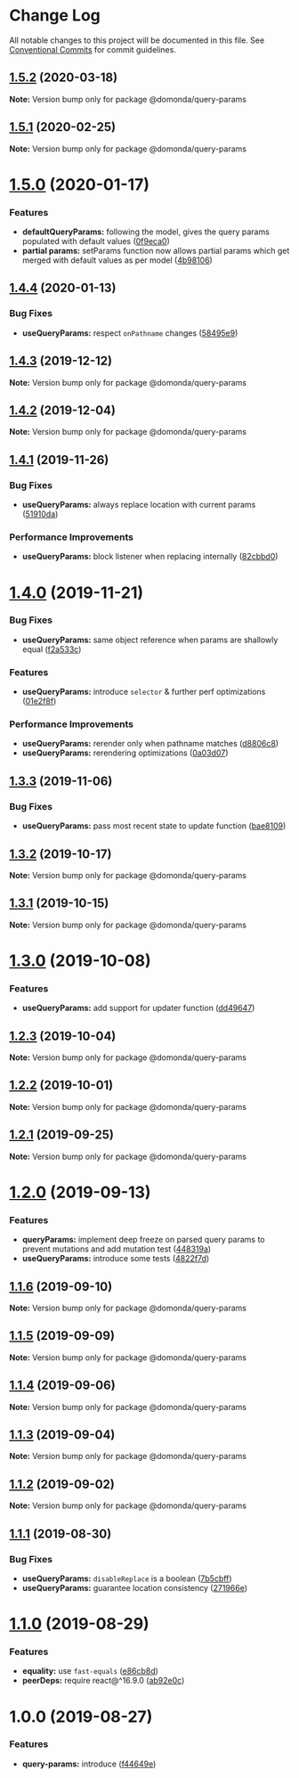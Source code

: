 # Change Log

All notable changes to this project will be documented in this file.
See [Conventional Commits](https://conventionalcommits.org) for commit guidelines.

## [1.5.2](https://github.com/domonda/domonda-js/compare/@domonda/query-params@1.5.1...@domonda/query-params@1.5.2) (2020-03-18)

**Note:** Version bump only for package @domonda/query-params





## [1.5.1](https://github.com/domonda/domonda-js/compare/@domonda/query-params@1.5.0...@domonda/query-params@1.5.1) (2020-02-25)

**Note:** Version bump only for package @domonda/query-params





# [1.5.0](https://github.com/domonda/domonda-js/compare/@domonda/query-params@1.4.4...@domonda/query-params@1.5.0) (2020-01-17)


### Features

* **defaultQueryParams:** following the model, gives the query params populated with default values ([0f9eca0](https://github.com/domonda/domonda-js/commit/0f9eca0be2c5dfa78a463ad7530d214ddb5de39d))
* **partial params:** setParams function now allows partial params which get merged with default values as per model ([4b98106](https://github.com/domonda/domonda-js/commit/4b98106ad258632a0b06f7e70f406cfa93bee29f))





## [1.4.4](https://github.com/domonda/domonda-js/compare/@domonda/query-params@1.4.3...@domonda/query-params@1.4.4) (2020-01-13)


### Bug Fixes

* **useQueryParams:** respect `onPathname` changes ([58495e9](https://github.com/domonda/domonda-js/commit/58495e9fe6ec7bd859e9e2f4111c282cfe2817eb))





## [1.4.3](https://github.com/domonda/domonda-js/compare/@domonda/query-params@1.4.2...@domonda/query-params@1.4.3) (2019-12-12)

**Note:** Version bump only for package @domonda/query-params





## [1.4.2](https://github.com/domonda/domonda-js/compare/@domonda/query-params@1.4.1...@domonda/query-params@1.4.2) (2019-12-04)

**Note:** Version bump only for package @domonda/query-params





## [1.4.1](https://github.com/domonda/domonda-js/compare/@domonda/query-params@1.4.0...@domonda/query-params@1.4.1) (2019-11-26)


### Bug Fixes

* **useQueryParams:** always replace location with current params ([51910da](https://github.com/domonda/domonda-js/commit/51910daa2c6acb765e8457b62a4198e637eb0a1f))


### Performance Improvements

* **useQueryParams:** block listener when replacing internally ([82cbbd0](https://github.com/domonda/domonda-js/commit/82cbbd03f55ff9d05c718d7c54e132b01117db68))





# [1.4.0](https://github.com/domonda/domonda-js/compare/@domonda/query-params@1.3.3...@domonda/query-params@1.4.0) (2019-11-21)


### Bug Fixes

* **useQueryParams:** same object reference when params are shallowly equal ([f2a533c](https://github.com/domonda/domonda-js/commit/f2a533c34e68fd0f82501c2a17e5f8353443b1fa))


### Features

* **useQueryParams:** introduce `selector` & further perf optimizations ([01e2f8f](https://github.com/domonda/domonda-js/commit/01e2f8fdf0443a49c8e6e0cd09e79c7cd243ea4f))


### Performance Improvements

* **useQueryParams:** rerender only when pathname matches ([d8806c8](https://github.com/domonda/domonda-js/commit/d8806c8cb20fa27bd00e38205162fa06c7226bf1))
* **useQueryParams:** rerendering optimizations ([0a03d07](https://github.com/domonda/domonda-js/commit/0a03d074afe3c38233cce6d205f8fa24f063dce3))





## [1.3.3](https://github.com/domonda/domonda-js/compare/@domonda/query-params@1.3.2...@domonda/query-params@1.3.3) (2019-11-06)


### Bug Fixes

* **useQueryParams:** pass most recent state to update function ([bae8109](https://github.com/domonda/domonda-js/commit/bae8109c5138964524f6df89094f38db55be5e5d))





## [1.3.2](https://github.com/domonda/domonda-js/compare/@domonda/query-params@1.3.1...@domonda/query-params@1.3.2) (2019-10-17)

**Note:** Version bump only for package @domonda/query-params





## [1.3.1](https://github.com/domonda/domonda-js/compare/@domonda/query-params@1.3.0...@domonda/query-params@1.3.1) (2019-10-15)

**Note:** Version bump only for package @domonda/query-params





# [1.3.0](https://github.com/domonda/domonda-js/compare/@domonda/query-params@1.2.3...@domonda/query-params@1.3.0) (2019-10-08)


### Features

* **useQueryParams:** add support for updater function ([dd49647](https://github.com/domonda/domonda-js/commit/dd49647))





## [1.2.3](https://github.com/domonda/domonda-js/compare/@domonda/query-params@1.2.2...@domonda/query-params@1.2.3) (2019-10-04)

**Note:** Version bump only for package @domonda/query-params





## [1.2.2](https://github.com/domonda/domonda-js/compare/@domonda/query-params@1.2.1...@domonda/query-params@1.2.2) (2019-10-01)

**Note:** Version bump only for package @domonda/query-params





## [1.2.1](https://github.com/domonda/domonda-js/compare/@domonda/query-params@1.2.0...@domonda/query-params@1.2.1) (2019-09-25)

**Note:** Version bump only for package @domonda/query-params





# [1.2.0](https://github.com/domonda/domonda-js/compare/@domonda/query-params@1.1.6...@domonda/query-params@1.2.0) (2019-09-13)


### Features

* **queryParams:** implement deep freeze on parsed query params to prevent mutations and add mutation test ([448319a](https://github.com/domonda/domonda-js/commit/448319a))
* **useQueryParams:** introduce some tests ([4822f7d](https://github.com/domonda/domonda-js/commit/4822f7d))





## [1.1.6](https://github.com/domonda/domonda-js/compare/@domonda/query-params@1.1.5...@domonda/query-params@1.1.6) (2019-09-10)

**Note:** Version bump only for package @domonda/query-params





## [1.1.5](https://github.com/domonda/domonda-js/compare/@domonda/query-params@1.1.4...@domonda/query-params@1.1.5) (2019-09-09)

**Note:** Version bump only for package @domonda/query-params





## [1.1.4](https://github.com/domonda/domonda-js/compare/@domonda/query-params@1.1.3...@domonda/query-params@1.1.4) (2019-09-06)

**Note:** Version bump only for package @domonda/query-params





## [1.1.3](https://github.com/domonda/domonda-js/compare/@domonda/query-params@1.1.2...@domonda/query-params@1.1.3) (2019-09-04)

**Note:** Version bump only for package @domonda/query-params





## [1.1.2](https://github.com/domonda/domonda-js/compare/@domonda/query-params@1.1.1...@domonda/query-params@1.1.2) (2019-09-02)

**Note:** Version bump only for package @domonda/query-params





## [1.1.1](https://github.com/domonda/domonda-js/compare/@domonda/query-params@1.1.0...@domonda/query-params@1.1.1) (2019-08-30)


### Bug Fixes

* **useQueryParams:** `disableReplace` is a boolean ([7b5cbff](https://github.com/domonda/domonda-js/commit/7b5cbff))
* **useQueryParams:** guarantee location consistency ([271966e](https://github.com/domonda/domonda-js/commit/271966e))





# [1.1.0](https://github.com/domonda/domonda-js/compare/@domonda/query-params@1.0.0...@domonda/query-params@1.1.0) (2019-08-29)


### Features

* **equality:** use `fast-equals` ([e86cb8d](https://github.com/domonda/domonda-js/commit/e86cb8d))
* **peerDeps:** require react@^16.9.0 ([ab92e0c](https://github.com/domonda/domonda-js/commit/ab92e0c))





# 1.0.0 (2019-08-27)


### Features

* **query-params:** introduce ([f44649e](https://github.com/domonda/domonda-js/commit/f44649e))
